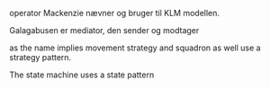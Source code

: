 operator Mackenzie nævner og bruger til KLM modellen. 

Galagabusen er mediator, den sender og modtager 

as the name implies movement strategy and squadron as well use a strategy pattern.

The state machine uses a state pattern
